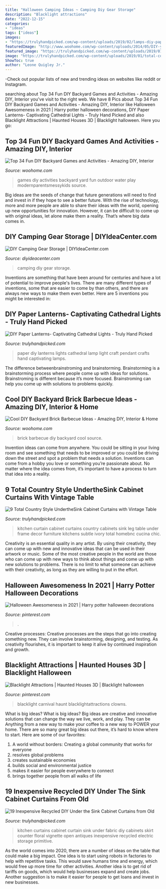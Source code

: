 ```yaml
---
title: "Halloween Camping Ideas ~ Camping Diy Gear Storage"
description: "Blacklight attractions"
date: "2022-12-15"
categories:
- "ideas"
tags: ["ideas"]
images:
- "https://trulyhandpicked.com/wp-content/uploads/2019/02/lamps-diy-paper-lamplantern-cathedral-light-how-to-make-a-pendant-within-enchanting-paper-lamp-f-15504739118kn4g-1024x576.jpg"
featuredImage: "http://www.woohome.com/wp-content/uploads/2014/05/DIY-yard-games-24.jpg"
featured_image: "https://trulyhandpicked.com/wp-content/uploads/2019/01/inexpensive-recycled-diy-underthesink-cabinet-curtains-from-old-fabric-with-electric-floral-print-i-1548780718n4gk8-768x1024.jpg"
image: "https://trulyhandpicked.com/wp-content/uploads/2019/01/total-country-style-underthesink-cabinet-curtains-with-vintage-table-leg-frame-in-subtle-ivory-shad-15487806314gn8k.jpg"
ShowToc: true
author: "Leone Quigley Jr."
---
```



-Check out popular lists of new and trending ideas on websites like reddit or Instagram.

	

		
searching about Top 34 Fun DIY Backyard Games and Activities - Amazing DIY, Interior you've visit to the right web. We have 8 Pics about Top 34 Fun DIY Backyard Games and Activities - Amazing DIY, Interior like Halloween Awesomeness in 2021 | Harry potter halloween decorations, DIY Paper Lanterns- Captivating Cathedral Lights - Truly Hand Picked and also Blacklight Attractions | Haunted Houses 3D | Blacklight halloween. Here you go:
		
    
## Top 34 Fun DIY Backyard Games And Activities - Amazing DIY, Interior

<img loading=lazy src="http://www.woohome.com/wp-content/uploads/2014/05/DIY-yard-games-24.jpg" onerror="this.onerror=null;this.src='https://tse1.mm.bing.net/th?id=OIP.rFtiZbhRkUSvit3yd5BabgHaKh&amp;pid=15.1';" alt="Top 34 Fun DIY Backyard Games and Activities - Amazing DIY, Interior">

_Source: woohome.com_

>games diy activities backyard yard fun outdoor water play modernparentsmessykids source. 

	

Big ideas are the seeds of change that future generations will need to find and invest in if they hope to see a better future. With the rise of technology, more and more people are able to share their ideas with the world, opening up new opportunities for innovation. However, it can be difficult to come up with original ideas, let alone make them a reality. That’s where big data comes in.

    
## DIY Camping Gear Storage | DIYIdeaCenter.com

<img loading=lazy src="https://irepo.primecp.com/2016/06/284904/FOG9C1YINYU4RZS-LARGE_Large600_ID-1703173.jpg?v=1703173" onerror="this.onerror=null;this.src='https://tse2.mm.bing.net/th?id=OIP.pBeVytzlehovefUCO1n00AHaMM&amp;pid=15.1';" alt="DIY Camping Gear Storage | DIYIdeaCenter.com">

_Source: diyideacenter.com_

>camping diy gear storage. 

	

Inventions are something that have been around for centuries and have a lot of potential to improve people's lives. There are many different types of inventions, some that are easier to come by than others, and there are always new ways to make them even better. Here are 5 inventions you might be interested in: 

    
## DIY Paper Lanterns- Captivating Cathedral Lights - Truly Hand Picked

<img loading=lazy src="https://trulyhandpicked.com/wp-content/uploads/2019/02/lamps-diy-paper-lamplantern-cathedral-light-how-to-make-a-pendant-within-enchanting-paper-lamp-f-15504739118kn4g-1024x576.jpg" onerror="this.onerror=null;this.src='https://tse1.mm.bing.net/th?id=OIP.3eg03WuNDMekI-3jdcxtlAHaEK&amp;pid=15.1';" alt="DIY Paper Lanterns- Captivating Cathedral Lights - Truly Hand Picked">

_Source: trulyhandpicked.com_

>paper diy lanterns lights cathedral lamp light craft pendant crafts hand captivating lamps. 

	

The difference betweenbrainstroming and brainstorming.
Brainstorming is a brainstorming process where people come up with ideas for solutions. Brainstroming is different because it’s more focused. Brainstroming can help you come up with solutions to problems quickly.

    
## Cool DIY Backyard Brick Barbecue Ideas - Amazing DIY, Interior &amp; Home

<img loading=lazy src="https://www.woohome.com/wp-content/uploads/2016/02/brick-barbecue-tips-5.jpg" onerror="this.onerror=null;this.src='https://tse3.mm.bing.net/th?id=OIP.jWDXhmxiNxMJIi1ndDJRRgHaFj&amp;pid=15.1';" alt="Cool DIY Backyard Brick Barbecue Ideas - Amazing DIY, Interior &amp; Home">

_Source: woohome.com_

>brick barbecue diy backyard cool source. 

	

Invention ideas can come from anywhere. You could be sitting in your living room and see something that needs to be improved or you could be driving down the street and spot a problem that needs a solution. Inventions can come from a hobby you love or something you’re passionate about. No matter where the idea comes from, it’s important to have a process to turn that idea into a reality.

    
## 9 Total Country Style UndertheSink Cabinet Curtains With Vintage Table

<img loading=lazy src="https://trulyhandpicked.com/wp-content/uploads/2019/01/total-country-style-underthesink-cabinet-curtains-with-vintage-table-leg-frame-in-subtle-ivory-shad-15487806314gn8k.jpg" onerror="this.onerror=null;this.src='https://tse4.mm.bing.net/th?id=OIP.g7iHRaA4bJy4pKt7bFDeJQHaJ3&amp;pid=15.1';" alt="9 Total Country Style UndertheSink Cabinet Curtains with Vintage Table">

_Source: trulyhandpicked.com_

>kitchen curtain cabinet curtains country cabinets sink leg table under frame decor furniture kitchens subtle ivory total homebnc cucina chic. 

	

Creativity is an essential quality in any artist. By using their creativity, they can come up with new and innovative ideas that can be used in their artwork or music. Some of the most creative people in the world are those who can come up with new ways to think about things and come up with new solutions to problems. There is no limit to what someone can achieve with their creativity, as long as they are willing to put in the effort.

    
## Halloween Awesomeness In 2021 | Harry Potter Halloween Decorations

<img loading=lazy src="https://i.pinimg.com/736x/bc/98/73/bc98734f7324d89e6ec35527cd540de5.jpg" onerror="this.onerror=null;this.src='https://tse2.mm.bing.net/th?id=OIP.PyULQXrzrm0U7Ml-46q0qgHaFj&amp;pid=15.1';" alt="Halloween Awesomeness in 2021 | Harry potter halloween decorations">

_Source: pinterest.com_

>. 

	

Creative processes:
Creative processes are the steps that go into creating something new. They can involve brainstorming, designing, and testing. As creativity flourishes, it is important to keep it alive by continued inspiration and growth.

    
## Blacklight Attractions | Haunted Houses 3D | Blacklight Halloween

<img loading=lazy src="https://i.pinimg.com/736x/55/7d/7e/557d7e50a44cdb9ad5315875ee6d0d3f.jpg" onerror="this.onerror=null;this.src='https://tse2.mm.bing.net/th?id=OIP.zBB3o239rRE5QiCR7eggXQAAAA&amp;pid=15.1';" alt="Blacklight Attractions | Haunted Houses 3D | Blacklight halloween">

_Source: pinterest.com_

>blacklight carnival haunt blacklightattractions clowns. 

	

What is big ideas?
What is big ideas? Big ideas are creative and innovative solutions that can change the way we live, work, and play. They can be Anything from a new way to make your coffee to a new way to POWER your home. There are so many great big ideas out there, it’s hard to know where to start. Here are some of our favorites: 
1. A world without borders: Creating a global community that works for everyone 
2. resolves global problems 
3. creates sustainable economies 
4. builds social and environmental justice  
5. makes it easier for people everywhere to connect 
6. brings together people from all walks of life 

    
## 19 Inexpensive Recycled DIY Under The Sink Cabinet Curtains From Old

<img loading=lazy src="https://trulyhandpicked.com/wp-content/uploads/2019/01/inexpensive-recycled-diy-underthesink-cabinet-curtains-from-old-fabric-with-electric-floral-print-i-1548780718n4gk8-768x1024.jpg" onerror="this.onerror=null;this.src='https://tse4.mm.bing.net/th?id=OIP.mznFLBRsCrq6CrWlu8NsbQHaJ4&amp;pid=15.1';" alt="19 Inexpensive Recycled DIY Under the Sink Cabinet Curtains from Old">

_Source: trulyhandpicked.com_

>kitchen curtains cabinet curtain sink under fabric diy cabinets skirt counter floral vignette open antiques inexpensive recycled electric storage primitive. 

	

As the world comes into 2020, there are a number of ideas on the table that could make a big impact. One idea is to start using robots in factories to help with repetitive tasks. This would save humans time and energy, which would free up more time for other activities. Another idea is to get rid of tariffs on goods, which would help businesses expand and create jobs. Another suggestion is to make it easier for people to get loans and invest in new businesses.


